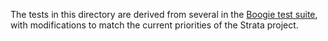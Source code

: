 The tests in this directory are derived from several in the [Boogie test
suite](https://github.com/boogie-org/boogie/tree/master/Test), with
modifications to match the current priorities of the Strata project.
